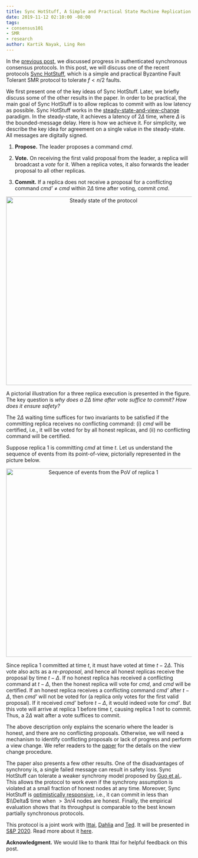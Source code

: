 ```yaml
---
title: Sync HotStuff, A Simple and Practical State Machine Replication
date: 2019-11-12 02:10:00 -08:00
tags:
- consensus101
- SMR
- research
author: Kartik Nayak, Ling Ren
---
```


In the [previous post](https://decentralizedthoughts.github.io/2019-11-12-authenticated-synchronous-bft/), we discussed progress in authenticated synchronous consensus protocols. In this post, we will discuss one of the recent protocols [Sync HotStuff](https://eprint.iacr.org/2019/270), which is a simple and practical Byzantine Fault Tolerant SMR protocol to tolerate $f < n/2$ faults.

We first present one of the key ideas of Sync HotStuff. Later, we  briefly discuss some of the other results in the paper.
In order to be practical, the main goal of Sync HotStuff is to allow replicas to commit with as low latency as possible.
Sync HotStuff works in the [steady-state-and-view-change](https://decentralizedthoughts.github.io/2019-10-15-consensus-for-state-machine-replication/) paradigm. In the steady-state, it achieves a latency of  $2\Delta$ time, where $\Delta$ is the bounded-message delay. Here is how we achieve it.
For simplicity, we describe the key idea for agreement on a single value in the steady-state. All messages are digitally signed.

1. **Propose.** The leader proposes a command *cmd*.

2. **Vote.** On receiving the first valid proposal from the leader, a replica will broadcast a *vote* for it. When a replica votes, it also forwards the leader proposal to all other replicas.

3. **Commit.** If a replica does not receive a proposal for a conflicting command *cmd’* $\neq$ *cmd* within $2\Delta$ time after voting, commit *cmd*.

<p align="center">
<img src="/uploads/steady-state.png" width="512" title="Steady state of the protocol">
</p>

A pictorial illustration for a three replica execution is presented in the figure. The key question is *why does a $2\Delta$ time after vote suffice to commit? How does it ensure safety?* 

The $2\Delta$ waiting time suffices for two invariants to be satisfied if the committing replica receives no conflicting command: (i) *cmd* will be certified, i.e., it will be voted for by all honest replicas, and (ii) no conflicting command will be certified.

Suppose replica 1 is committing *cmd* at time $t$. Let us understand the sequence of events from its point-of-view, pictorially represented in the picture below.

<p align="center">
<img src="/uploads/sync-hotstuff-proof.png" width="512" title="Sequence of events from the PoV of replica 1">
</p>

Since replica 1 committed at time $t$, it must have voted at time $t - 2\Delta$. This vote also acts as a *re-proposal*, and hence all honest replicas receive the proposal by time $t-\Delta$. If no honest replica has received a conflicting command at $t-\Delta$, then the honest replica will vote for *cmd*, and *cmd* will be certified. If an honest replica receives a conflicting command *cmd’* after $t-\Delta$, then *cmd'* will not be voted for (a replica only votes for the first valid proposal). If it received *cmd’* before $t-\Delta$, it would indeed vote for *cmd’*. But this vote will arrive at replica 1 before time $t$, causing replica 1 not to commit. Thus, a $2\Delta$ wait after a vote suffices to commit.

The above description only explains the scenario where the leader is honest, and there are no conflicting proposals. Otherwise, we will need a mechanism to identify conflicting proposals or lack of progress and perform a view change. We refer readers to the [paper](https://eprint.iacr.org/2019/270) for the details on the view change procedure.

The paper also presents a few other results. One of the disadvantages of synchrony is, a single failed message can result in safety loss. Sync HotStuff can tolerate a weaker synchrony model proposed by [Guo et al.](https://eprint.iacr.org/2019/179). This allows the protocol to work even if the synchrony assumption is violated at a small fraction of honest nodes at any time.
Moreover, Sync HotStuff is [optimistically responsive](https://eprint.iacr.org/2017/913), i.e., it can commit in less than $\\Delta$ time when $>3n/4$ nodes are honest. Finally, the empirical evaluation shows that its throughput is comparable to the best known partially synchronous protocols.

This protocol is a joint work with [Ittai](https://research.vmware.com/researchers/ittai-abraham), [Dahlia](https://dahliamalkhi.wordpress.com/) and [Ted](https://www.cs.cornell.edu/~tedyin/). It will be presented in [S&P 2020](https://www.ieee-security.org/TC/SP2020/). Read more about it [here](https://eprint.iacr.org/2019/270.pdf).

**Acknowledgment.** We would like to thank Ittai for helpful feedback on this post.
